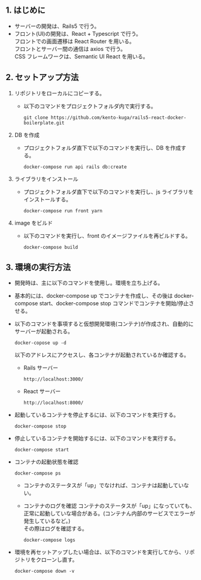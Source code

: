 ## 1. はじめに

- サーバーの開発は、Rails5 で行う。
- フロント(UI)の開発は、React + Typescript で行う。  
  フロントでの画面遷移は React Router を用いる。  
  フロントとサーバー間の通信は axios で行う。  
  CSS フレームワークは、Semantic UI React を用いる。

## 2. セットアップ方法

1. リポジトリをローカルにコピーする。

   - 以下のコマンドをプロジェクトフォルダ内で実行する。

     ```
     git clone https://github.com/kento-kuga/rails5-react-docker-boilerplate.git
     ```

2. DB を作成

   - プロジェクトフォルダ直下で以下のコマンドを実行し、DB を作成する。
     ```
     docker-compose run api rails db:create
     ```

3. ライブラリをインストール

   - プロジェクトフォルダ直下で以下のコマンドを実行し、js ライブラリをインストールする。
     ```
     docker-compose run front yarn
     ```

4. image をビルド

   - 以下のコマンドを実行し、front のイメージファイルを再ビルドする。
     ```
     docker-compose build
     ```

## 3. 環境の実行方法

- 開発時は、主に以下のコマンドを使用し。環境を立ち上げる。
- 基本的には、docker-compose up でコンテナを作成し、その後は docker-compose start、docker-compose stop コマンドでコンテナを開始/停止させる。

- 以下のコマンドを事項すると仮想開発環境(コンテナ)が作成され、自動的にサーバーが起動される。

  ```
  docker-copose up -d
  ```

  以下のアドレスにアクセスし、各コンテナが起動されているか確認する。

  - Rails サーバー

    ```
    http://localhost:3000/
    ```

  - React サーバー
    ```
    http://localhost:8000/
    ```

- 起動しているコンテナを停止するには、以下のコマンドを実行する。

  ```
  docker-compose stop
  ```

- 停止しているコンテナを開始するには、以下のコマンドを実行する。

  ```
  docker-compose start
  ```

- コンテナの起動状態を確認

  ```
  docker-compose ps
  ```

  - コンテナのステータスが「up」でなければ、コンテナは起動していない。

  * コンテナのログを確認
    コンテナのステータスが「up」になっていても、正常に起動していな場合がある。(コンテナん内部のサービスでエラーが発生しているなど。)  
    その際はログを確認する。

    ```
    docker-compose logs
    ```

* 環境を再セットアップしたい場合は、以下のコマンドを実行してから、リポジトリをクローンし直す。
  ```
  docker-compose down -v
  ```
